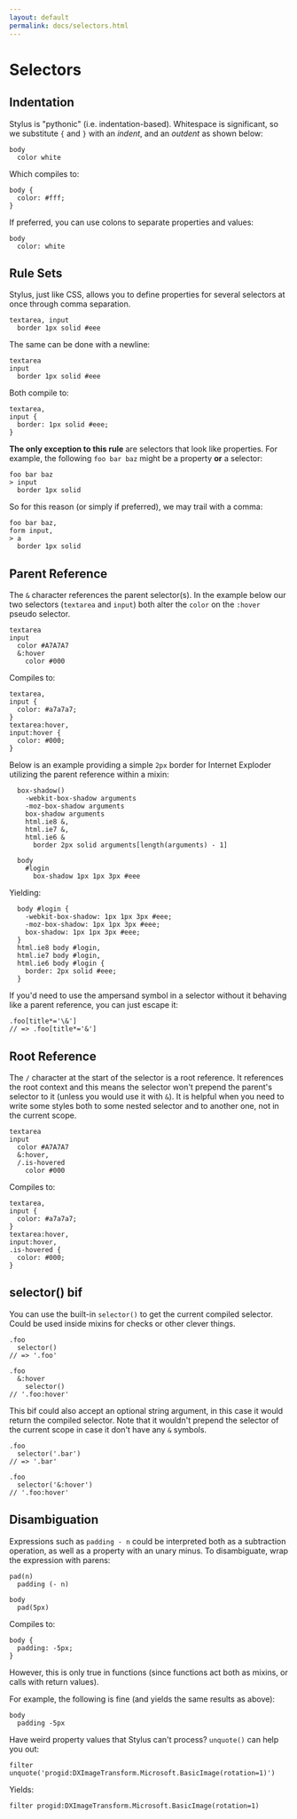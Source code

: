 ```yaml
---
layout: default
permalink: docs/selectors.html
---
```


# Selectors

## Indentation

Stylus is "pythonic" (i.e. indentation-based). Whitespace is significant, so we substitute `{` and `}` with an _indent_, and an _outdent_ as shown below:

    body
      color white

Which compiles to:

    body {
      color: #fff;
    }

If preferred, you can use colons to separate properties and values:

    body
      color: white

## Rule Sets

Stylus, just like CSS, allows you to define properties for several selectors at once through comma separation.

    textarea, input
      border 1px solid #eee

The same can be done with a newline:

    textarea
    input
      border 1px solid #eee

Both compile to:

    textarea,
    input {
      border: 1px solid #eee;
    }

**The only exception to this rule** are selectors that look like properties. For example, the following `foo bar baz` might be a property **or** a selector:

    foo bar baz
    > input
      border 1px solid

So for this reason (or simply if preferred), we may trail with a comma:

    foo bar baz,
    form input,
    > a
      border 1px solid

## Parent Reference

The `&` character references the parent selector(s). In the example below our two selectors (`textarea` and `input`) both alter the `color` on the `:hover` pseudo selector. 

    textarea
    input
      color #A7A7A7
      &:hover
        color #000

Compiles to:

    textarea,
    input {
      color: #a7a7a7;
    }
    textarea:hover,
    input:hover {
      color: #000;
    }

Below is an example providing a simple `2px` border for Internet Exploder utilizing the parent reference within a mixin:

      box-shadow()
        -webkit-box-shadow arguments
        -moz-box-shadow arguments
        box-shadow arguments
        html.ie8 &,
        html.ie7 &,
        html.ie6 &
          border 2px solid arguments[length(arguments) - 1]

      body
        #login
          box-shadow 1px 1px 3px #eee

Yielding:

      body #login {
        -webkit-box-shadow: 1px 1px 3px #eee;
        -moz-box-shadow: 1px 1px 3px #eee;
        box-shadow: 1px 1px 3px #eee;
      }
      html.ie8 body #login,
      html.ie7 body #login,
      html.ie6 body #login {
        border: 2px solid #eee;
      }

If you'd need to use the ampersand symbol in a selector without it behaving like a parent reference, you can just escape it:

    .foo[title*='\&']
    // => .foo[title*='&']

## Root Reference

The `/` character at the start of the selector is a root reference. It references the root context and this means the selector won't prepend the parent's selector to it (unless you would use it with `&`). It is helpful when you need to write some styles both to some nested selector and to another one, not in the current scope.

    textarea
    input
      color #A7A7A7
      &:hover,
      /.is-hovered
        color #000

Compiles to:

    textarea,
    input {
      color: #a7a7a7;
    }
    textarea:hover,
    input:hover,
    .is-hovered {
      color: #000;
    }

## selector() bif

You can use the built-in `selector()` to get the current compiled selector. Could be used inside mixins for checks or other clever things.

    .foo
      selector()
    // => '.foo'

    .foo
      &:hover
        selector()
    // '.foo:hover'

This bif could also accept an optional string argument, in this case it would return the compiled selector. Note that it wouldn't prepend the selector of the current scope in case it don't have any `&` symbols.

    .foo
      selector('.bar')
    // => '.bar'

    .foo
      selector('&:hover')
    // '.foo:hover'

## Disambiguation

Expressions such as `padding - n` could be interpreted both as a subtraction operation, as well as a property with an unary minus. To disambiguate, wrap the expression with parens:

    pad(n)
      padding (- n)

    body
      pad(5px)

Compiles to:

    body {
      padding: -5px;
    }

However, this is only true in functions (since functions act both as mixins, or calls with return values). 

For example, the following is fine (and yields the same results as above):

    body
      padding -5px

Have weird property values that Stylus can't process? `unquote()` can help you out:

    filter unquote('progid:DXImageTransform.Microsoft.BasicImage(rotation=1)')

Yields:

    filter progid:DXImageTransform.Microsoft.BasicImage(rotation=1)
